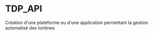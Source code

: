 # TDP_API
Création d'une plateforme ou d'une application permettant la gestion automatisé des tontines
